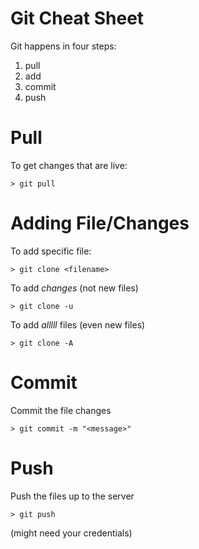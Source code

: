 Git Cheat Sheet
===============

Git happens in four steps:

1. pull
2. add
3. commit
4. push

# Pull

To get changes that are live:

    > git pull

# Adding File/Changes

To add specific file:

    > git clone <filename>

To add _changes_ (not new files)

    > git clone -u

To add _alllll_ files (even new files)

    > git clone -A

# Commit

Commit the file changes

    > git commit -m "<message>"

# Push

Push the files up to the server

    > git push

(might need your credentials)
